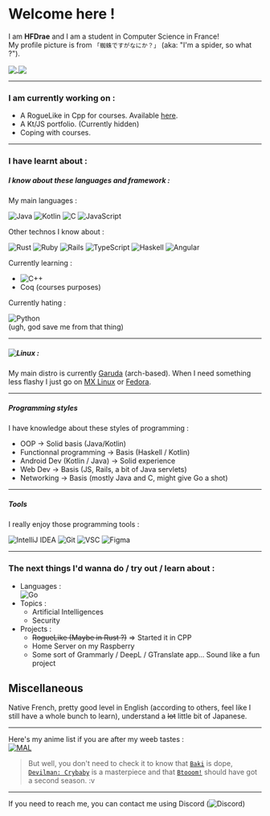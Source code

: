 # Welcome here !
I am **HFDrae** and I am a student in Computer Science in France!  
My profile picture is from `「蜘蛛ですがなにか？」` (aka: "I'm a spider, so what ?"). 

<a href="https://github-readme-stats.vercel.app/api?username=HFDrae&show_icons=true&theme=tokyonight">
  <img align="center" src="https://github-readme-stats.vercel.app/api?username=HFDrae&show_icons=true&theme=tokyonight" />
</a>
<a href="https://github-readme-stats.vercel.app/api/top-langs/?username=HFDrae&layout=compact&count_private=true&theme=tokyonight">
  <img align="center" src="https://github-readme-stats.vercel.app/api/top-langs/?username=HFDrae&layout=compact&count_private=true&theme=tokyonight&langs_count=10" />
</a>

---  

### I am currently working on :
- A RogueLike in Cpp for courses. Available [here](https://github.com/HFDrae/RoguEngine).
- A Kt/JS portfolio. (Currently hidden)
- Coping with courses.

---  


### I have learnt about :

##### I know about these languages and framework :

My main languages :

![Java](https://img.shields.io/badge/java-%23ED8B00.svg?style=for-the-badge&logo=java&logoColor=white) ![Kotlin](https://img.shields.io/badge/kt-%230095D5.svg?style=for-the-badge&logo=kotlin&logoColor=white) ![C](https://img.shields.io/badge/c-%2300599C.svg?style=for-the-badge&logo=c&logoColor=white) ![JavaScript](https://img.shields.io/badge/js-%23323330.svg?style=for-the-badge&logo=javascript&logoColor=%23F7DF1E) 

Other technos I know about :

![Rust](https://img.shields.io/badge/rust-%23000000.svg?style=for-the-badge&logo=rust&logoColor=white) ![Ruby](https://img.shields.io/badge/ruby-%23CC342D.svg?style=for-the-badge&logo=ruby&logoColor=white)  ![Rails](https://img.shields.io/badge/rails-%23CC0000.svg?style=for-the-badge&logo=ruby-on-rails&logoColor=white) ![TypeScript](https://img.shields.io/badge/ts-%23007ACC.svg?style=for-the-badge&logo=typescript&logoColor=white) ![Haskell](https://img.shields.io/badge/Haskell-5D4F85?style=for-the-badge&logo=haskell&logoColor=white) ![Angular](https://img.shields.io/badge/angular-%23DD0031.svg?style=for-the-badge&logo=angular&logoColor=white)

Currently learning :

- ![C++](https://img.shields.io/badge/c++-%2300599C.svg?style=for-the-badge&logo=c%2B%2B&logoColor=white)  
- Coq (courses purposes)

Currently hating :

![Python](https://img.shields.io/badge/py-3670A0?style=for-the-badge&logo=python&logoColor=ffdd54)  
(ugh, god save me from that thing)

---

##### ![Linux](https://img.shields.io/badge/Linux-FCC624?style=for-the-badge&logo=linux&logoColor=black) :

My main distro is currently [Garuda](https://garudalinux.org/) (arch-based). When I need something less flashy I just go on [MX Linux](https://mxlinux.org/) or [Fedora](https://getfedora.org/).


---

##### Programming styles
I have knowledge about these styles of programming :
- OOP -> Solid basis (Java/Kotlin)
- Functionnal programming -> Basis (Haskell / Kotlin)
- Android Dev (Kotlin / Java) -> Solid experience
- Web Dev -> Basis (JS, Rails, a bit of Java servlets)
- Networking -> Basis (mostly Java and C, might give Go a shot)

---

##### Tools

I really enjoy those programming tools :  

![IntelliJ IDEA](https://img.shields.io/badge/IntelliJIDEA-000000.svg?style=for-the-badge&logo=intellij-idea&logoColor=white)  ![Git](https://img.shields.io/badge/git-%23F05033.svg?style=for-the-badge&logo=git&logoColor=white) ![VSC](https://img.shields.io/badge/Visual_Studio_Code-0078D4?style=for-the-badge&logo=visual%20studio%20code&logoColor=white) ![Figma](https://img.shields.io/badge/Figma-F24E1E?style=for-the-badge&logo=figma&logoColor=white)

---  

### The next things I'd wanna do / try out / learn about :
- Languages :  
    ![Go](https://img.shields.io/badge/go-%2300ADD8.svg?style=for-the-badge&logo=go&logoColor=white)
- Topics :
  - Artificial Intelligences
  - Security
- Projects :
  - ~~RogueLike (Maybe in Rust ?)~~ => Started it in CPP
  - Home Server on my Raspberry
  - Some sort of Grammarly / DeepL / GTranslate app... Sound like a fun project

## Miscellaneous

Native French, pretty good level in English (according to others, feel like I still have a whole bunch to learn), understand a ~~lot~~ little bit of Japanese.  

--- 

Here's my anime list if you are after my weeb tastes :  
[![MAL](https://img.shields.io/badge/Draeel-2E51A2?style=for-the-badge&logo=myanimelist&logoColor=white)](https://myanimelist.net/profile/Draeel)
> But well, you don't need to check it to know that [`Baki`](https://myanimelist.net/anime/34443) is dope, [`Devilman: Crybaby`](https://myanimelist.net/anime/35120/) is a masterpiece and that [`Btooom!`](https://myanimelist.net/manga/20593) should have got a second season. :v  

---

If you need to reach me, you can contact me using Discord (![Discord](https://badgen.net/badge/%20/Dra%23%35092?icon=discord&color=purple)) 
